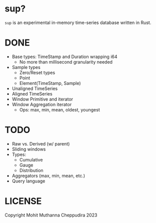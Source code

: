 # sup?

`sup` is an experimental in-memory time-series database written in Rust.

# DONE

- Base types: TimeStamp and Duration wrapping i64
  - No more than millisecond granularity needed
- Sample types
  - Zero/Reset types
  - Point<T>
  - Element(TimeStamp, Sample)
- Unaligned TimeSeries
- Aligned TimeSeries
- Window Primitive and iterator
- Window Aggregation iterator
  - Ops: max, min, mean, oldest, youngest

# TODO

- Raw vs. Derived (w/ parent)
- Sliding windows
- Types:
  - Cumulative
  - Gauge
  - Distribution
- Aggregators (max, min, mean, etc.)
- Query language

# LICENSE

Copyright Mohit Muthanna Cheppudira 2023
